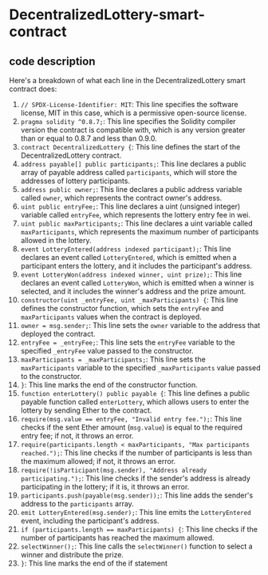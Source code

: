 # DecentralizedLottery-smart-contract
## code description
Here's a breakdown of what each line in the DecentralizedLottery smart contract does:

1. `// SPDX-License-Identifier: MIT`: This line specifies the software license, MIT in this case, which is a permissive open-source license.
2. `pragma solidity ^0.8.7;`: This line specifies the Solidity compiler version the contract is compatible with, which is any version greater than or equal to 0.8.7 and less than 0.9.0.
3. `contract DecentralizedLottery {`: This line defines the start of the DecentralizedLottery contract.
4. `address payable[] public participants;`: This line declares a public array of payable address called `participants`, which will store the addresses of lottery participants.
5. `address public owner;`: This line declares a public address variable called `owner`, which represents the contract owner's address.
6. `uint public entryFee;`: This line declares a uint (unsigned integer) variable called `entryFee`, which represents the lottery entry fee in wei.
7. `uint public maxParticipants;`: This line declares a uint variable called `maxParticipants`, which represents the maximum number of participants allowed in the lottery.
8. `event LotteryEntered(address indexed participant);`: This line declares an event called `LotteryEntered`, which is emitted when a participant enters the lottery, and it includes the participant's address.
9. `event LotteryWon(address indexed winner, uint prize);`: This line declares an event called `LotteryWon`, which is emitted when a winner is selected, and it includes the winner's address and the prize amount.
10. `constructor(uint _entryFee, uint _maxParticipants) {`: This line defines the constructor function, which sets the `entryFee` and `maxParticipants` values when the contract is deployed.
11. `owner = msg.sender;`: This line sets the `owner` variable to the address that deployed the contract.
12. `entryFee = _entryFee;`: This line sets the `entryFee` variable to the specified `_entryFee` value passed to the constructor.
13. `maxParticipants = _maxParticipants;`: This line sets the `maxParticipants` variable to the specified `_maxParticipants` value passed to the constructor.
14. `}`: This line marks the end of the constructor function.
15. `function enterLottery() public payable {`: This line defines a public payable function called `enterLottery`, which allows users to enter the lottery by sending Ether to the contract.
16. `require(msg.value == entryFee, "Invalid entry fee.");`: This line checks if the sent Ether amount (`msg.value`) is equal to the required entry fee; if not, it throws an error.
17. `require(participants.length < maxParticipants, "Max participants reached.");`: This line checks if the number of participants is less than the maximum allowed; if not, it throws an error.
18. `require(!isParticipant(msg.sender), "Address already participating.");`: This line checks if the sender's address is already participating in the lottery; if it is, it throws an error.
19. `participants.push(payable(msg.sender));`: This line adds the sender's address to the `participants` array.
20. `emit LotteryEntered(msg.sender);`: This line emits the `LotteryEntered` event, including the participant's address.
21. `if (participants.length == maxParticipants) {`: This line checks if the number of participants has reached the maximum allowed.
22. `selectWinner();`: This line calls the `selectWinner()` function to select a winner and distribute the prize.
23. `}`: This line marks the end of the if statement
